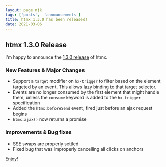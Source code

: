 ```yaml
---
layout: page.njk
tags: ['posts',  'announcements']
title: htmx 1.3.0 has been released!
date: 2021-03-06
---
```


## htmx 1.3.0 Release

I'm happy to announce the [1.3.0 release](https://unpkg.com/browse/htmx.org@1.3.0/) of htmx.

### New Features & Major Changes

* Support a `target` modifier on `hx-trigger` to filter based on the element targeted by an event.  This allows
  lazy binding to that target selector.
* Events are no longer consumed by the first element that might handle them, unless the `consume` keyword is
  added to the `hx-trigger` specification
* Added the `htmx:beforeSend` event, fired just before an ajax request begins
* `htmx.ajax()` now returns a promise

### Improvements & Bug fixes

* SSE swaps are properly settled
* Fixed bug that was improperly cancelling all clicks on anchors

Enjoy!
